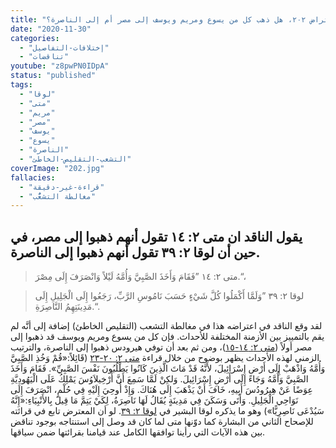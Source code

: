 ```yaml
---
title: "الإعتراض ٢٠٢، هل ذهب كل من يسوع ومريم ويوسف إلى مصر أم إلى الناصرة؟"
date: "2020-11-30"
categories:
  - "إختلافات-التفاصيل"
  - "تناقضات"
youtube: "z8pwPN0IDpA"
status: "published"
tags:
  - "لوقا"
  - "متى"
  - "مريم"
  - "مصر"
  - "يوسف"
  - "يسوع"
  - "الناصرة"
  - "التشعب-التقليص-الخاطئ"
coverImage: "202.jpg"
fallacies:
  - "قراءة-غير-دقيقة"
  - "مغالطة التشعُّب"
---
```


## **يقول الناقد ان متى ٢: ١٤ تقول أنهم ذهبوا إلى مصر، في حين أن لوقا ٢: ٣٩ تقول أنهم ذهبوا إلى الناصرة.**

> متى ٢: ١٤ ”فَقَامَ وَأَخَذَ الصَّبِيَّ وَأُمَّهُ لَيْلاً وَانْصَرَفَ إِلَى مِصْرَ.“،

> لوقا ٢: ٣٩ ”وَلَمَّا أَكْمَلُوا كُلَّ شَيْءٍ حَسَبَ نَامُوسِ الرَّبِّ، رَجَعُوا إِلَى الْجَلِيلِ إِلَى مَدِينَتِهِمُ النَّاصِرَةِ.“.

لقد وقع الناقد في اعتراضه هذا في مغالطة التشعب (التقليص الخاطئ) إضافة إلى أنَّه لم يقم بالتمييز بين الأزمنة المختلفة للأحداث. فإن كل من يسوع ومريم ويوسف قد ذهبوا إلى مصر أولاً ([متى ٢: ١٤-١٥](https://biblia.com/books/ar-vandyke/mt2.14-15))، ومن ثم بعد أن توفي هيرودس ذهبوا إلى الناصرة، والترتيب الزمني لهذه الأحداث يظهر بوضوح من خلال قراءة [متى ٢: ٢٠-٢٣](https://biblia.com/books/ar-vandyke/mt2.20-23) (قَائِلاً:«قُمْ وَخُذِ الصَّبِيَّ وَأُمَّهُ وَاذْهَبْ إِلَى أَرْضِ إِسْرَائِيلَ، لأَنَّهُ قَدْ مَاتَ الَّذِينَ كَانُوا يَطْلُبُونَ نَفْسَ الصَّبِيِّ». فَقَامَ وَأَخَذَ الصَّبِيَّ وَأُمَّهُ وَجَاءَ إِلَى أَرْضِ إِسْرَائِيلَ. وَلكِنْ لَمَّا سَمِعَ أَنَّ أَرْخِيلاَوُسَ يَمْلِكُ عَلَى الْيَهُودِيَّةِ عِوَضًا عَنْ هِيرُودُسَ أَبِيهِ، خَافَ أَنْ يَذْهَبَ إِلَى هُنَاكَ. وَإِذْ أُوحِيَ إِلَيْهِ فِي حُلْمٍ، انْصَرَفَ إِلَى نَوَاحِي الْجَلِيلِ. وَأَتَى وَسَكَنَ فِي مَدِينَةٍ يُقَالُ لَهَا نَاصِرَةُ، لِكَيْ يَتِمَّ مَا قِيلَ بِالأَنْبِيَاءِ:«إِنَّهُ سَيُدْعَى نَاصِرِيًّا») وهو ما يذكره لوقا البشير في [لوقا ٢: ٣٩](https://biblia.com/books/ar-vandyke/lk2.39). لو أن المعترض تابع في قرائته للإصحاح الثاني من البشارة كما دوّنها متى لما كان قد وصل إلى استنتاجه بوجود تناقض بين هذه الآيات التي رأينا توافقها الكامل عند قيامنا بقرائتها ضمن سياقها.
